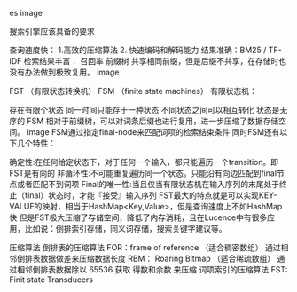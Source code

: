 es
image

搜索引擎应该具备的要求

查询速度快： 1.高效的压缩算法 2. 快速编码和解码能力
结果准确：BM25 / TF-IDF
检索结果丰富： 召回率
前缀树
共享相同前缀，但是后缀不共享，在存储时也没有办法做到极致复用。 image

FST （有限状态转换机）
FSM （finite state machines） 有限状态机：

存在有限个状态
同一时间只能存于一种状态
不同状态之间可以相互转化
状态是无序的
FSM 相对于前缀树，可以对词条后缀也进行复用，进一步压缩了数据存储空间。 image
FSM通过指定final-node来匹配词项的检索结束条件
同时FSM还有以下几个特性：

确定性:在任何给定状态下，对于任何一个输入，都只能遍历一个transition。即FST是有向的
非循环性:不可能重复遍历同一个状态。只能沿有向边匹配到final节点或者匹配不到词项
Final的唯一性:当且仅当有限状态机在输入序列的末尾处于终止（final）状态时，才能『接受』输入序列
FST最大的特点就是可以实现KEY-VALUE的映射，相当于HashMap<Key,Value>，但是查询速度上不如HashMap快
但是FST极大压缩了存储空间，降低了内存消耗，且在Lucence中有很多应用，比如说：倒排索引存储，同义词存储，搜索关键字建议等。

压缩算法
倒排表的压缩算法
FOR：frame of reference （适合稠密数组）
通过相邻倒排表数据做差来压缩数据长度
RBM： Roaring Bitmap （适合稀疏数组）
通过相邻倒排表数据除以 65536 获取 得数和余数 来压缩
词项索引的压缩算法
FST: Finit state Transducers
